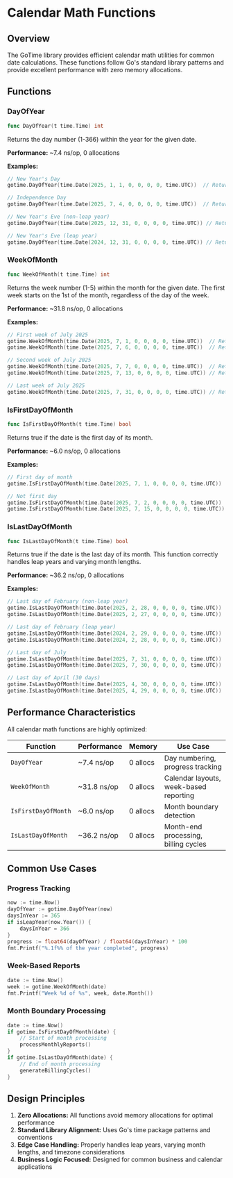 # Calendar Math Functions

## Overview

The GoTime library provides efficient calendar math utilities for common date calculations. These functions follow Go's standard library patterns and provide excellent performance with zero memory allocations.

## Functions

### DayOfYear

```go
func DayOfYear(t time.Time) int
```

Returns the day number (1-366) within the year for the given date.

**Performance:** ~7.4 ns/op, 0 allocations

**Examples:**
```go
// New Year's Day
gotime.DayOfYear(time.Date(2025, 1, 1, 0, 0, 0, 0, time.UTC))  // Returns 1

// Independence Day
gotime.DayOfYear(time.Date(2025, 7, 4, 0, 0, 0, 0, time.UTC))  // Returns 185

// New Year's Eve (non-leap year)
gotime.DayOfYear(time.Date(2025, 12, 31, 0, 0, 0, 0, time.UTC)) // Returns 365

// New Year's Eve (leap year)
gotime.DayOfYear(time.Date(2024, 12, 31, 0, 0, 0, 0, time.UTC)) // Returns 366
```

### WeekOfMonth

```go
func WeekOfMonth(t time.Time) int
```

Returns the week number (1-5) within the month for the given date. The first week starts on the 1st of the month, regardless of the day of the week.

**Performance:** ~31.8 ns/op, 0 allocations

**Examples:**
```go
// First week of July 2025
gotime.WeekOfMonth(time.Date(2025, 7, 1, 0, 0, 0, 0, time.UTC))  // Returns 1
gotime.WeekOfMonth(time.Date(2025, 7, 6, 0, 0, 0, 0, time.UTC))  // Returns 1

// Second week of July 2025
gotime.WeekOfMonth(time.Date(2025, 7, 7, 0, 0, 0, 0, time.UTC))  // Returns 2
gotime.WeekOfMonth(time.Date(2025, 7, 13, 0, 0, 0, 0, time.UTC)) // Returns 2

// Last week of July 2025
gotime.WeekOfMonth(time.Date(2025, 7, 31, 0, 0, 0, 0, time.UTC)) // Returns 5
```

### IsFirstDayOfMonth

```go
func IsFirstDayOfMonth(t time.Time) bool
```

Returns true if the date is the first day of its month.

**Performance:** ~6.0 ns/op, 0 allocations

**Examples:**
```go
// First day of month
gotime.IsFirstDayOfMonth(time.Date(2025, 7, 1, 0, 0, 0, 0, time.UTC))  // Returns true

// Not first day
gotime.IsFirstDayOfMonth(time.Date(2025, 7, 2, 0, 0, 0, 0, time.UTC))  // Returns false
gotime.IsFirstDayOfMonth(time.Date(2025, 7, 15, 0, 0, 0, 0, time.UTC)) // Returns false
```

### IsLastDayOfMonth

```go
func IsLastDayOfMonth(t time.Time) bool
```

Returns true if the date is the last day of its month. This function correctly handles leap years and varying month lengths.

**Performance:** ~36.2 ns/op, 0 allocations

**Examples:**
```go
// Last day of February (non-leap year)
gotime.IsLastDayOfMonth(time.Date(2025, 2, 28, 0, 0, 0, 0, time.UTC))  // Returns true
gotime.IsLastDayOfMonth(time.Date(2025, 2, 27, 0, 0, 0, 0, time.UTC))  // Returns false

// Last day of February (leap year)
gotime.IsLastDayOfMonth(time.Date(2024, 2, 29, 0, 0, 0, 0, time.UTC))  // Returns true
gotime.IsLastDayOfMonth(time.Date(2024, 2, 28, 0, 0, 0, 0, time.UTC))  // Returns false

// Last day of July
gotime.IsLastDayOfMonth(time.Date(2025, 7, 31, 0, 0, 0, 0, time.UTC))  // Returns true
gotime.IsLastDayOfMonth(time.Date(2025, 7, 30, 0, 0, 0, 0, time.UTC))  // Returns false

// Last day of April (30 days)
gotime.IsLastDayOfMonth(time.Date(2025, 4, 30, 0, 0, 0, 0, time.UTC))  // Returns true
gotime.IsLastDayOfMonth(time.Date(2025, 4, 29, 0, 0, 0, 0, time.UTC))  // Returns false
```

## Performance Characteristics

All calendar math functions are highly optimized:

| Function | Performance | Memory | Use Case |
|----------|-------------|---------|----------|
| `DayOfYear` | ~7.4 ns/op | 0 allocs | Day numbering, progress tracking |
| `WeekOfMonth` | ~31.8 ns/op | 0 allocs | Calendar layouts, week-based reporting |
| `IsFirstDayOfMonth` | ~6.0 ns/op | 0 allocs | Month boundary detection |
| `IsLastDayOfMonth` | ~36.2 ns/op | 0 allocs | Month-end processing, billing cycles |

## Common Use Cases

### Progress Tracking
```go
now := time.Now()
dayOfYear := gotime.DayOfYear(now)
daysInYear := 365
if isLeapYear(now.Year()) {
    daysInYear = 366
}
progress := float64(dayOfYear) / float64(daysInYear) * 100
fmt.Printf("%.1f%% of the year completed", progress)
```

### Week-Based Reports
```go
date := time.Now()
week := gotime.WeekOfMonth(date)
fmt.Printf("Week %d of %s", week, date.Month())
```

### Month Boundary Processing
```go
date := time.Now()
if gotime.IsFirstDayOfMonth(date) {
    // Start of month processing
    processMonthlyReports()
}
if gotime.IsLastDayOfMonth(date) {
    // End of month processing
    generateBillingCycles()
}
```

## Design Principles

1. **Zero Allocations:** All functions avoid memory allocations for optimal performance
2. **Standard Library Alignment:** Uses Go's time package patterns and conventions
3. **Edge Case Handling:** Properly handles leap years, varying month lengths, and timezone considerations
4. **Business Logic Focused:** Designed for common business and calendar applications
